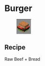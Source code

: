 # Burger

<figure><img src="../../../.gitbook/assets/image (37).png" alt=""><figcaption></figcaption></figure>

## Recipe

Raw Beef + Bread
